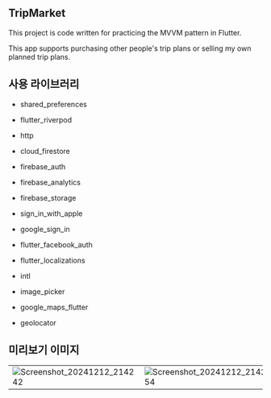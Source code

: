 ## TripMarket

This project is code written for practicing the MVVM pattern in Flutter.

This app supports purchasing other people's trip plans or selling my own planned trip plans.

## 사용 라이브러리
  - shared_preferences
  - flutter_riverpod
  - http
  
  - cloud_firestore
  - firebase_auth
  - firebase_analytics
  - firebase_storage
  
  - sign_in_with_apple
  - google_sign_in
  - flutter_facebook_auth
  
  - flutter_localizations
  - intl
  - image_picker
  
  - google_maps_flutter
  - geolocator

## 미리보기 이미지
|||||
|---|---|---|---|
|![Screenshot_20241212_214242](https://github.com/user-attachments/assets/8d10aa8d-f566-4deb-a0dd-89e7b158f681)|![Screenshot_20241212_214254](https://github.com/user-attachments/assets/6aaaac57-76c1-460c-af18-53dc47b8514c)|![Screenshot_20241212_214300](https://github.com/user-attachments/assets/caa832d6-15eb-4005-b71a-7928a28be2be)|![Screenshot_20241212_214312](https://github.com/user-attachments/assets/38448ae1-ac0c-4ba1-a063-4fd0e83b7ab3)

